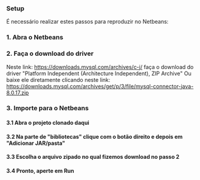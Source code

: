 ### Setup
É necessário realizar estes passos para reproduzir no Netbeans:

### 1. Abra o Netbeans
### 2. Faça o download do driver
Neste link: https://downloads.mysql.com/archives/c-j/ faça o download do driver "Platform Independent (Architecture Independent), ZIP Archive"
Ou baixe ele diretamente clicando neste link: https://downloads.mysql.com/archives/get/p/3/file/mysql-connector-java-8.0.17.zip
### 3. Importe para o Netbeans
#### 3.1 Abra o projeto clonado daqui
#### 3.2 Na parte de "bibliotecas" clique com o botão direito e depois em "Adicionar JAR/pasta"
#### 3.3 Escolha o arquivo zipado no qual fizemos download no passo 2
#### 3.4 Pronto, aperte em Run
